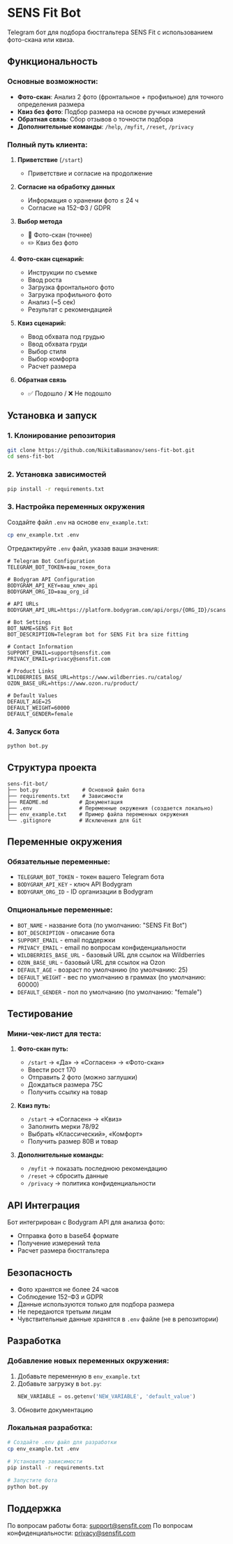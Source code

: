 # SENS Fit Bot

Telegram бот для подбора бюстгальтера SENS Fit с использованием фото-скана или квиза.

## Функциональность

### Основные возможности:

-   **Фото-скан**: Анализ 2 фото (фронтальное + профильное) для точного определения размера
-   **Квиз без фото**: Подбор размера на основе ручных измерений
-   **Обратная связь**: Сбор отзывов о точности подбора
-   **Дополнительные команды**: `/help`, `/myfit`, `/reset`, `/privacy`

### Полный путь клиента:

1. **Приветствие** (`/start`)

    - Приветствие и согласие на продолжение

2. **Согласие на обработку данных**

    - Информация о хранении фото ≤ 24 ч
    - Согласие на 152-ФЗ / GDPR

3. **Выбор метода**

    - 📸 Фото-скан (точнее)
    - ✏️ Квиз без фото

4. **Фото-скан сценарий:**

    - Инструкции по съемке
    - Ввод роста
    - Загрузка фронтального фото
    - Загрузка профильного фото
    - Анализ (~5 сек)
    - Результат с рекомендацией

5. **Квиз сценарий:**

    - Ввод обхвата под грудью
    - Ввод обхвата груди
    - Выбор стиля
    - Выбор комфорта
    - Расчет размера

6. **Обратная связь**
    - ✅ Подошло / ❌ Не подошло

## Установка и запуск

### 1. Клонирование репозитория

```bash
git clone https://github.com/NikitaBasmanov/sens-fit-bot.git
cd sens-fit-bot
```

### 2. Установка зависимостей

```bash
pip install -r requirements.txt
```

### 3. Настройка переменных окружения

Создайте файл `.env` на основе `env_example.txt`:

```bash
cp env_example.txt .env
```

Отредактируйте `.env` файл, указав ваши значения:

```env
# Telegram Bot Configuration
TELEGRAM_BOT_TOKEN=ваш_токен_бота

# Bodygram API Configuration
BODYGRAM_API_KEY=ваш_ключ_api
BODYGRAM_ORG_ID=ваш_org_id

# API URLs
BODYGRAM_API_URL=https://platform.bodygram.com/api/orgs/{ORG_ID}/scans

# Bot Settings
BOT_NAME=SENS Fit Bot
BOT_DESCRIPTION=Telegram bot for SENS Fit bra size fitting

# Contact Information
SUPPORT_EMAIL=support@sensfit.com
PRIVACY_EMAIL=privacy@sensfit.com

# Product Links
WILDBERRIES_BASE_URL=https://www.wildberries.ru/catalog/
OZON_BASE_URL=https://www.ozon.ru/product/

# Default Values
DEFAULT_AGE=25
DEFAULT_WEIGHT=60000
DEFAULT_GENDER=female
```

### 4. Запуск бота

```bash
python bot.py
```

## Структура проекта

```
sens-fit-bot/
├── bot.py              # Основной файл бота
├── requirements.txt    # Зависимости
├── README.md          # Документация
├── .env               # Переменные окружения (создается локально)
├── env_example.txt    # Пример файла переменных окружения
└── .gitignore         # Исключения для Git
```

## Переменные окружения

### Обязательные переменные:

-   `TELEGRAM_BOT_TOKEN` - токен вашего Telegram бота
-   `BODYGRAM_API_KEY` - ключ API Bodygram
-   `BODYGRAM_ORG_ID` - ID организации в Bodygram

### Опциональные переменные:

-   `BOT_NAME` - название бота (по умолчанию: "SENS Fit Bot")
-   `BOT_DESCRIPTION` - описание бота
-   `SUPPORT_EMAIL` - email поддержки
-   `PRIVACY_EMAIL` - email по вопросам конфиденциальности
-   `WILDBERRIES_BASE_URL` - базовый URL для ссылок на Wildberries
-   `OZON_BASE_URL` - базовый URL для ссылок на Ozon
-   `DEFAULT_AGE` - возраст по умолчанию (по умолчанию: 25)
-   `DEFAULT_WEIGHT` - вес по умолчанию в граммах (по умолчанию: 60000)
-   `DEFAULT_GENDER` - пол по умолчанию (по умолчанию: "female")

## Тестирование

### Мини-чек-лист для теста:

1. **Фото-скан путь:**

    - `/start` → «Да» → «Согласен» → «Фото-скан»
    - Ввести рост 170
    - Отправить 2 фото (можно заглушки)
    - Дождаться размера 75C
    - Получить ссылку на товар

2. **Квиз путь:**

    - `/start` → «Согласен» → «Квиз»
    - Заполнить мерки 78/92
    - Выбрать «Классический», «Комфорт»
    - Получить размер 80B и товар

3. **Дополнительные команды:**
    - `/myfit` → показать последнюю рекомендацию
    - `/reset` → сбросить данные
    - `/privacy` → политика конфиденциальности

## API Интеграция

Бот интегрирован с Bodygram API для анализа фото:

-   Отправка фото в base64 формате
-   Получение измерений тела
-   Расчет размера бюстгальтера

## Безопасность

-   Фото хранятся не более 24 часов
-   Соблюдение 152-ФЗ и GDPR
-   Данные используются только для подбора размера
-   Не передаются третьим лицам
-   Чувствительные данные хранятся в `.env` файле (не в репозитории)

## Разработка

### Добавление новых переменных окружения:

1. Добавьте переменную в `env_example.txt`
2. Добавьте загрузку в `bot.py`:
    ```python
    NEW_VARIABLE = os.getenv('NEW_VARIABLE', 'default_value')
    ```
3. Обновите документацию

### Локальная разработка:

```bash
# Создайте .env файл для разработки
cp env_example.txt .env

# Установите зависимости
pip install -r requirements.txt

# Запустите бота
python bot.py
```

## Поддержка

По вопросам работы бота: support@sensfit.com
По вопросам конфиденциальности: privacy@sensfit.com
